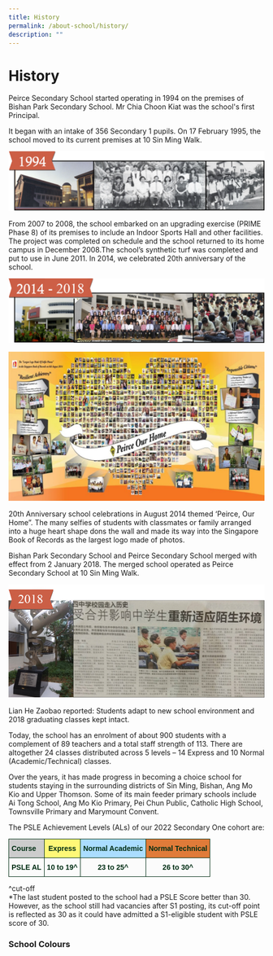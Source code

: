 ```yaml
---
title: History
permalink: /about-school/history/
description: ""
---
```

# **History**

Peirce Secondary School started operating in 1994 on the premises of Bishan Park Secondary School. Mr Chia Choon Kiat was the school's first Principal.

It began with an intake of 356 Secondary 1 pupils. On 17 February 1995, the school moved to its current premises at 10 Sin Ming Walk.

![](/images/1994_old-1024x238-1.png)

From 2007 to 2008, the school embarked on an upgrading exercise (PRIME Phase 8) of its premises to include an Indoor Sports Hall and other facilities. The project was completed on schedule and the school returned to its home campus in December 2008.The school’s synthetic turf was completed and put to use in June 2011. In 2014, we celebrated 20th anniversary of the school.

![](/images/2014-1024x258-1.png)

![](/images/Picture1-1024x594-1.jpg)

20th Anniversary school celebrations in August 2014 themed ‘Peirce, Our Home”. The many selfies of students with classmates or family arranged into a huge heart shape dons the wall and made its way into the Singapore Book of Records as the largest logo made of photos.

Bishan Park Secondary School and Peirce Secondary School merged with effect from 2 January 2018. The merged school operated as Peirce Secondary School at 10 Sin Ming Walk.

![](/images/lian-he-zaobao2.png)

Lian He Zaobao reported: Students adapt to new school environment and 2018 graduating classes kept intact.

Today, the school has an enrolment of about 900 students with a complement of 89 teachers and a total staff strength of 113. There are altogether 24 classes distributed across 5 levels – 14 Express and 10 Normal (Academic/Technical) classes.

Over the years, it has made progress in becoming a choice school for students staying in the surrounding districts of Sin Ming, Bishan, Ang Mo Kio and Upper Thomson. Some of its main feeder primary schools include Ai Tong School, Ang Mo Kio Primary, Pei Chun Public, Catholic High School, Townsville Primary and Marymount Convent.

The PSLE Achievement Levels (ALs) of our 2022 Secondary One cohort are:

<table style="border-collapse:collapse;border-spacing:0" class="tg"><thead><tr><th style="background-color:#CCC;border-color:#002d13;border-style:solid;border-width:1px;color:#002d13;font-family:Arial, sans-serif;font-size:14px;font-weight:bold;overflow:hidden;padding:10px 5px;text-align:left;vertical-align:top;word-break:normal"><span style="font-weight:bold">Course</span></th><th style="background-color:#FFF877;border-color:#002d13;border-style:solid;border-width:1px;color:#002d13;font-family:Arial, sans-serif;font-size:14px;font-weight:bold;overflow:hidden;padding:10px 5px;text-align:center;vertical-align:top;word-break:normal"><span style="font-weight:bold">Express</span></th><th style="background-color:#ADF;border-color:#002d13;border-style:solid;border-width:1px;color:#002d13;font-family:Arial, sans-serif;font-size:14px;font-weight:bold;overflow:hidden;padding:10px 5px;text-align:center;vertical-align:top;word-break:normal"><span style="font-weight:bold">Normal Academic</span></th><th style="background-color:#E07B39;border-color:#002d13;border-style:solid;border-width:1px;color:#002d13;font-family:Arial, sans-serif;font-size:14px;font-weight:bold;overflow:hidden;padding:10px 5px;text-align:center;vertical-align:top;word-break:normal"><span style="font-weight:bold">Normal Technical</span></th></tr></thead><tbody><tr><td style="background-color:#FBFBFB;border-color:#002d13;border-style:solid;border-width:1px;color:#002d13;font-family:Arial, sans-serif;font-size:14px;font-weight:bold;overflow:hidden;padding:10px 5px;text-align:left;vertical-align:top;word-break:normal"><span style="font-weight:700">PSLE AL</span></td><td style="background-color:#FBFBFB;border-color:#002d13;border-style:solid;border-width:1px;color:#002d13;font-family:Arial, sans-serif;font-size:14px;font-weight:bold;overflow:hidden;padding:10px 5px;text-align:center;vertical-align:top;word-break:normal"><span style="font-weight:bold">10 to 19^</span></td><td style="background-color:#FBFBFB;border-color:#002d13;border-style:solid;border-width:1px;color:#002d13;font-family:Arial, sans-serif;font-size:14px;font-weight:bold;overflow:hidden;padding:10px 5px;text-align:center;vertical-align:top;word-break:normal"><span style="font-weight:bold">23 to 25^</span></td><td style="background-color:#FBFBFB;border-color:#002d13;border-style:solid;border-width:1px;color:#002d13;font-family:Arial, sans-serif;font-size:14px;font-weight:bold;overflow:hidden;padding:10px 5px;text-align:center;vertical-align:top;word-break:normal"><span style="font-weight:bold">26 to 30^</span></td></tr></tbody></table>

^cut-off  
\*The last student posted to the school had a PSLE Score better than 30. However, as the school still had vacancies after S1 posting, its cut-off point is reflected as 30 as it could have admitted a S1-eligible student with PSLE score of 30.





### School Colours